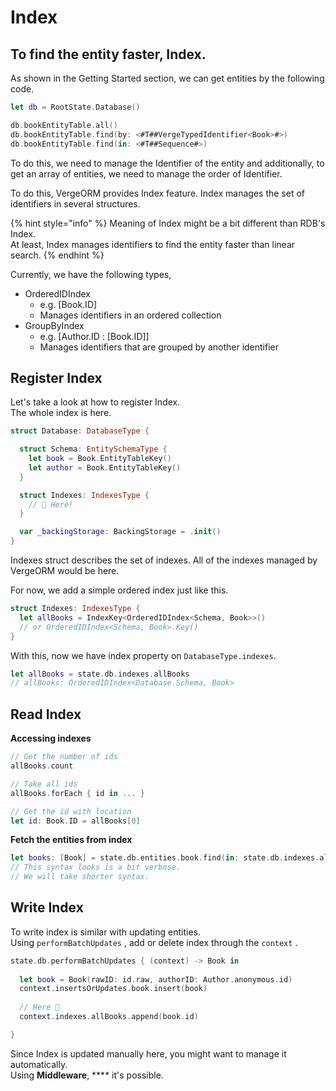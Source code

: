 # Index

## To find the entity faster, Index.

As shown in the Getting Started section, we can get entities by the following code.

```swift
let db = RootState.Database()

db.bookEntityTable.all()
db.bookEntityTable.find(by: <#T##VergeTypedIdentifier<Book>#>)
db.bookEntityTable.find(in: <#T##Sequence#>)
```

To do this, we need to manage the Identifier of the entity and additionally, to get an array of entities, we need to manage the order of Identifier.

To do this, VergeORM provides Index feature. Index manages the set of identifiers in several structures.

{% hint style="info" %}
Meaning of Index might be a bit different than RDB's Index.  
At least, Index manages identifiers to find the entity faster than linear search.
{% endhint %}

Currently, we have the following types,

* OrderedIDIndex 
  * e.g. \[Book.ID\]
  * Manages identifiers in an ordered collection
* GroupByIndex
  * e.g. \[Author.ID : \[Book.ID\]\]
  * Manages identifiers that are grouped by another identifier

## Register Index

Let's take a look at how to register Index.  
The whole index is here.

```swift
struct Database: DatabaseType {

  struct Schema: EntitySchemaType {
    let book = Book.EntityTableKey()
    let author = Book.EntityTableKey()
  }

  struct Indexes: IndexesType {
    // 👋 Here!
  }

  var _backingStorage: BackingStorage = .init()
}
```

Indexes struct describes the set of indexes. All of the indexes managed by VergeORM would be here.

For now, we add a simple ordered index just like this.

```swift
struct Indexes: IndexesType {
  let allBooks = IndexKey<OrderedIDIndex<Schema, Book>>()
  // or OrderedIDIndex<Schema, Book>.Key()
}
```

With this, now we have index property on `DatabaseType.indexes`.

```swift
let allBooks = state.db.indexes.allBooks
// allBooks: OrderedIDIndex<Database.Schema, Book>
```

## Read Index

**Accessing indexes**

```swift
// Get the number of ids
allBooks.count

// Take all ids
allBooks.forEach { id in ... }

// Get the id with location
let id: Book.ID = allBooks[0]
```

**Fetch the entities from index**

```swift
let books: [Book] = state.db.entities.book.find(in: state.db.indexes.allBooks)
// This syntax looks is a bit verbose.
// We will take shorter syntax.
```

## Write Index

To write index is similar with updating entities.  
Using `performBatchUpdates` , add or delete index through the `context` .

```swift
state.db.performBatchUpdates { (context) -> Book in
          
  let book = Book(rawID: id.raw, authorID: Author.anonymous.id)
  context.insertsOrUpdates.book.insert(book)
  
  // Here 👋
  context.indexes.allBooks.append(book.id)

}
```

Since Index is updated manually here, you might want to manage it automatically.  
Using **Middleware**, **** it's possible.

